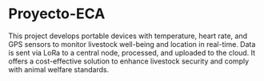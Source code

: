 # Proyecto-ECA
This project develops portable devices with temperature, heart rate, and GPS sensors to monitor livestock well-being and location in real-time. Data is sent via LoRa to a central node, processed, and uploaded to the cloud. It offers a cost-effective solution to enhance livestock security and comply with animal welfare standards.
